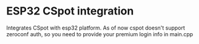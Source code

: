 # ESP32 CSpot integration

Integrates CSpot with esp32 platform. As of now cspot doesn't support zeroconf auth, so you need to provide your premium login info in main.cpp